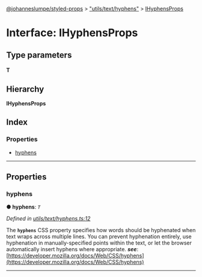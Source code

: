 [@johanneslumpe/styled-props](../README.md) > ["utils/text/hyphens"](../modules/_utils_text_hyphens_.md) > [IHyphensProps](../interfaces/_utils_text_hyphens_.ihyphensprops.md)

# Interface: IHyphensProps

## Type parameters
#### T 
## Hierarchy

**IHyphensProps**

## Index

### Properties

* [hyphens](_utils_text_hyphens_.ihyphensprops.md#hyphens)

---

## Properties

<a id="hyphens"></a>

###  hyphens

**● hyphens**: *`T`*

*Defined in [utils/text/hyphens.ts:12](https://github.com/johanneslumpe/styled-props/blob/3abf398/src/utils/text/hyphens.ts#L12)*

The **`hyphens`** CSS property specifies how words should be hyphenated when text wraps across multiple lines. You can prevent hyphenation entirely, use hyphenation in manually-specified points within the text, or let the browser automatically insert hyphens where appropriate.
*__see__*: [https://developer.mozilla.org/docs/Web/CSS/hyphens](https://developer.mozilla.org/docs/Web/CSS/hyphens)

___

